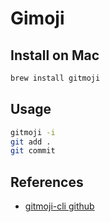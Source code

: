 # Gimoji

## Install on Mac

```bash
brew install gitmoji
```

## Usage

```bash
gitmoji -i
git add .
git commit
```

## References

- [gitmoji-cli github](https://github.com/carloscuesta/gitmoji-cli)

